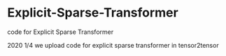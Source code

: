 # Explicit-Sparse-Transformer
code for Explicit Sparse Transformer

2020 1/4  we upload code for explicit sparse transformer in tensor2tensor